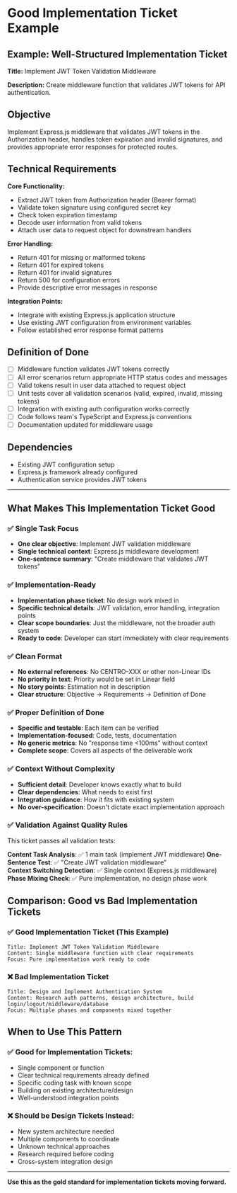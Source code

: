# Good Implementation Ticket Example

## Example: Well-Structured Implementation Ticket

**Title:** Implement JWT Token Validation Middleware

**Description:**
Create middleware function that validates JWT tokens for API authentication.

## Objective

Implement Express.js middleware that validates JWT tokens in the Authorization header, handles token expiration and invalid signatures, and provides appropriate error responses for protected routes.

## Technical Requirements

**Core Functionality:**
- Extract JWT token from Authorization header (Bearer format)
- Validate token signature using configured secret key
- Check token expiration timestamp
- Decode user information from valid tokens
- Attach user data to request object for downstream handlers

**Error Handling:**
- Return 401 for missing or malformed tokens
- Return 401 for expired tokens  
- Return 401 for invalid signatures
- Return 500 for configuration errors
- Provide descriptive error messages in response

**Integration Points:**
- Integrate with existing Express.js application structure
- Use existing JWT configuration from environment variables
- Follow established error response format patterns

## Definition of Done

- [ ] Middleware function validates JWT tokens correctly
- [ ] All error scenarios return appropriate HTTP status codes and messages
- [ ] Valid tokens result in user data attached to request object
- [ ] Unit tests cover all validation scenarios (valid, expired, invalid, missing tokens)
- [ ] Integration with existing auth configuration works correctly
- [ ] Code follows team's TypeScript and Express.js conventions
- [ ] Documentation updated for middleware usage

## Dependencies

- Existing JWT configuration setup
- Express.js framework already configured
- Authentication service provides JWT tokens

---

## What Makes This Implementation Ticket Good

### ✅ Single Task Focus
- **One clear objective**: Implement JWT validation middleware
- **Single technical context**: Express.js middleware development
- **One-sentence summary**: "Create middleware that validates JWT tokens"

### ✅ Implementation-Ready
- **Implementation phase ticket**: No design work mixed in
- **Specific technical details**: JWT validation, error handling, integration points
- **Clear scope boundaries**: Just the middleware, not the broader auth system
- **Ready to code**: Developer can start immediately with clear requirements

### ✅ Clean Format
- **No external references**: No CENTRO-XXX or other non-Linear IDs
- **No priority in text**: Priority would be set in Linear field
- **No story points**: Estimation not in description
- **Clear structure**: Objective → Requirements → Definition of Done

### ✅ Proper Definition of Done
- **Specific and testable**: Each item can be verified
- **Implementation-focused**: Code, tests, documentation
- **No generic metrics**: No "response time <100ms" without context
- **Complete scope**: Covers all aspects of the deliverable work

### ✅ Context Without Complexity
- **Sufficient detail**: Developer knows exactly what to build
- **Clear dependencies**: What needs to exist first
- **Integration guidance**: How it fits with existing system
- **No over-specification**: Doesn't dictate exact implementation approach

### ✅ Validation Against Quality Rules

This ticket passes all validation tests:

**Content Task Analysis**: ✅ 1 main task (implement JWT middleware)
**One-Sentence Test**: ✅ "Create JWT validation middleware"  
**Context Switching Detection**: ✅ Single context (Express.js middleware)
**Phase Mixing Check**: ✅ Pure implementation, no design phase work

## Comparison: Good vs Bad Implementation Tickets

### ✅ Good Implementation Ticket (This Example)
```
Title: Implement JWT Token Validation Middleware
Content: Single middleware function with clear requirements
Focus: Pure implementation work ready to code
```

### ❌ Bad Implementation Ticket  
```
Title: Design and Implement Authentication System
Content: Research auth patterns, design architecture, build login/logout/middleware/database
Focus: Multiple phases and components mixed together
```

## When to Use This Pattern

### ✅ **Good for Implementation Tickets:**
- Single component or function
- Clear technical requirements already defined
- Specific coding task with known scope
- Building on existing architecture/design
- Well-understood integration points

### ❌ **Should be Design Tickets Instead:**
- New system architecture needed
- Multiple components to coordinate
- Unknown technical approaches
- Research required before coding
- Cross-system integration design

---

**Use this as the gold standard for implementation tickets moving forward.**
